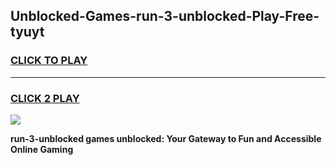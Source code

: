 
## Unblocked-Games-run-3-unblocked-Play-Free-tyuyt
<h3>
<a href="https://premium76.site?title=run-3-unblocked&ref=10A">CLICK TO PLAY</a></h3>
<hr>

<h3>
<a href="https://premium76.site?title=run-3-unblocked&ref=10A">CLICK 2 PLAY</a>
  
</h3>

<a href="https://premium76.site?title=run-3-unblocked&ref=10A"><img src="https://clearcache.store/games.png"></a>


**run-3-unblocked games unblocked: Your Gateway to Fun and Accessible Online Gaming**
